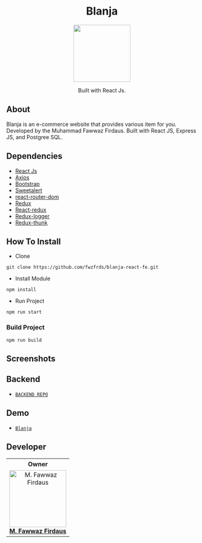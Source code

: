 <h1 align="center">Blanja</h1>

<p align="center">
  <img height="150" src="https://res.cloudinary.com/wazcomp/image/upload/v1658419835/blanja/logo/blanja-logo_igkoib.png" />
</p>
<p align="center">
  Built with React Js.
</p>

## About
Blanja is an e-commerce website that provides various item for you. Developed by the Muhammad Fawwaz Firdaus. Built with React JS, Express JS, and Postgree SQL.

## Dependencies
- [React Js](https://(https://reactjs.org)/)
- [Axios](https://www.npmjs.com/package/axios)
- [Bootstrap](https://www.npmjs.com/package/bootstrap)
- [Sweetalert](https://www.npmjs.com/package/sweetalert)
- [react-router-dom](https://www.npmjs.com/package/react-router-dom)
- [Redux](https://www.npmjs.com/package/redux)
- [React-redux](https://www.npmjs.com/package/react-redux)
- [Redux-logger](https://www.npmjs.com/package/redux-logger)
- [Redux-thunk](https://www.npmjs.com/search?q=redux-thunk)


## How To Install

- Clone
```
git clone https://github.com/fwzfrds/blanja-react-fe.git
```

- Install Module
```
npm install
```

- Run Project
```
npm run start
```

### Build Project
```
npm run build
```

## Screenshots
  

## Backend
* [`BACKEND REPO`](https://github.com/fwzfrds/blanja)

## Demo
* [`Blanja`](https://blanja-app-fwzfrds.vercel.app/)


## Developer

<center>
  <table>
    <tr>
      <th>Owner</th>
    </tr>
    <tr>
      <td align="center">
        <a href="https://github.com/fwzfrds">
          <img width="150" src="https://avatars.githubusercontent.com/u/85775604?v=4" alt="M. Fawwaz Firdaus"><br/>
          <b>M. Fawwaz Firdaus</b>
        </a>
      </td>
    </tr>
  </table>
</center>